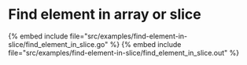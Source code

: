 # Find element in array or slice

{% embed include file="src/examples/find-element-in-slice/find_element_in_slice.go" %}
{% embed include file="src/examples/find-element-in-slice/find_element_in_slice.out" %}



